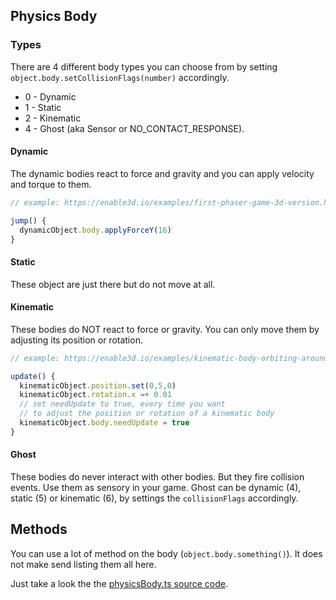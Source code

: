 ## Physics Body

### Types

There are 4 different body types you can choose from by setting `object.body.setCollisionFlags(number)` accordingly.

- 0 - Dynamic
- 1 - Static
- 2 - Kinematic
- 4 - Ghost (aka Sensor or NO_CONTACT_RESPONSE).

#### Dynamic

The dynamic bodies react to force and gravity and you can apply velocity and torque to them.

```js
// example: https://enable3d.io/examples/first-phaser-game-3d-version.html

jump() {
  dynamicObject.body.applyForceY(16)
}
```

#### Static

These object are just there but do not move at all.

#### Kinematic

These bodies do NOT react to force or gravity. You can only move them by adjusting its position or rotation.

```js
// example: https://enable3d.io/examples/kinematic-body-orbiting-around-sun.html

update() {
  kinematicObject.position.set(0,5,0)
  kinematicObject.rotation.x =+ 0.01
  // set needUpdate to true, every time you want
  // to adjust the position or rotation of a kinematic body
  kinematicObject.body.needUpdate = true
}
```

#### Ghost

These bodies do never interact with other bodies. But they fire collision events. Use them as sensory in your game. Ghost can be dynamic (4), static (5) or kinematic (6), by settings the `collisionFlags` accordingly.

## Methods

You can use a lot of method on the body (`object.body.something()`). It does not make send listing them all here.

Just take a look the the [physicsBody.ts source code](https://github.com/enable3d/enable3d/blob/master/packages/common/src/physicsBody.ts).
